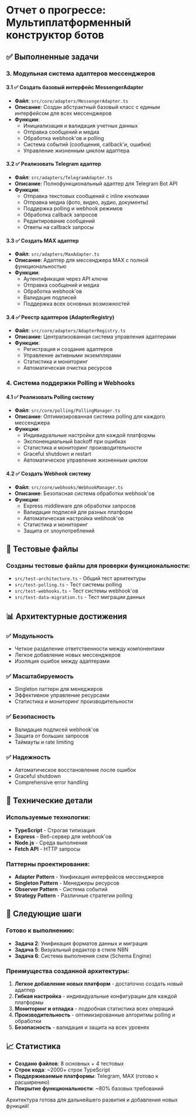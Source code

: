 # Отчет о прогрессе: Мультиплатформенный конструктор ботов

## ✅ Выполненные задачи

### 3. Модульная система адаптеров мессенджеров

#### 3.1 ✅ Создать базовый интерфейс MessengerAdapter
- **Файл**: `src/core/adapters/MessengerAdapter.ts`
- **Описание**: Создан абстрактный базовый класс с единым интерфейсом для всех мессенджеров
- **Функции**:
  - Инициализация и валидация учетных данных
  - Отправка сообщений и медиа
  - Обработка webhook'ов и polling
  - Система событий (сообщения, callback'и, ошибки)
  - Управление жизненным циклом адаптера

#### 3.2 ✅ Реализовать Telegram адаптер
- **Файл**: `src/adapters/TelegramAdapter.ts`
- **Описание**: Полнофункциональный адаптер для Telegram Bot API
- **Функции**:
  - Отправка текстовых сообщений с inline кнопками
  - Отправка медиа (фото, видео, аудио, документы)
  - Поддержка polling и webhook режимов
  - Обработка callback запросов
  - Редактирование сообщений
  - Ответы на callback запросы

#### 3.3 ✅ Создать MAX адаптер
- **Файл**: `src/adapters/MaxAdapter.ts`
- **Описание**: Адаптер для мессенджера MAX с полной функциональностью
- **Функции**:
  - Аутентификация через API ключи
  - Отправка сообщений и медиа
  - Обработка webhook'ов
  - Валидация подписей
  - Поддержка всех основных возможностей

#### 3.4 ✅ Реестр адаптеров (AdapterRegistry)
- **Файл**: `src/core/adapters/AdapterRegistry.ts`
- **Описание**: Централизованная система управления адаптерами
- **Функции**:
  - Регистрация и создание адаптеров
  - Управление активными экземплярами
  - Статистика и мониторинг
  - Автоматическая очистка ресурсов

### 4. Система поддержки Polling и Webhooks

#### 4.1 ✅ Реализовать Polling систему
- **Файл**: `src/core/polling/PollingManager.ts`
- **Описание**: Оптимизированная система polling для каждого мессенджера
- **Функции**:
  - Индивидуальные настройки для каждой платформы
  - Экспоненциальный backoff при ошибках
  - Статистика и мониторинг производительности
  - Graceful shutdown и restart
  - Автоматическое управление жизненным циклом

#### 4.2 ✅ Создать Webhook систему
- **Файл**: `src/core/webhooks/WebhookManager.ts`
- **Описание**: Безопасная система обработки webhook'ов
- **Функции**:
  - Express middleware для обработки запросов
  - Валидация подписей для разных платформ
  - Автоматическая настройка webhook'ов
  - Статистика и мониторинг
  - Защита от злоупотреблений

## 🧪 Тестовые файлы

### Созданы тестовые файлы для проверки функциональности:
- `src/test-architecture.ts` - Общий тест архитектуры
- `src/test-polling.ts` - Тест системы polling
- `src/test-webhooks.ts` - Тест системы webhook'ов
- `src/test-data-migration.ts` - Тест миграции данных

## 📊 Архитектурные достижения

### ✅ Модульность
- Четкое разделение ответственности между компонентами
- Легкое добавление новых мессенджеров
- Изоляция ошибок между адаптерами

### ✅ Масштабируемость
- Singleton паттерн для менеджеров
- Эффективное управление ресурсами
- Статистика и мониторинг производительности

### ✅ Безопасность
- Валидация подписей webhook'ов
- Защита от больших запросов
- Таймауты и rate limiting

### ✅ Надежность
- Автоматическое восстановление после ошибок
- Graceful shutdown
- Comprehensive error handling

## 🔧 Технические детали

### Используемые технологии:
- **TypeScript** - Строгая типизация
- **Express** - Веб-сервер для webhook'ов
- **Node.js** - Среда выполнения
- **Fetch API** - HTTP запросы

### Паттерны проектирования:
- **Adapter Pattern** - Унификация интерфейсов мессенджеров
- **Singleton Pattern** - Менеджеры ресурсов
- **Observer Pattern** - Система событий
- **Strategy Pattern** - Различные стратегии polling

## 🎯 Следующие шаги

### Готово к выполнению:
- **Задача 2**: Унификация форматов данных и миграция
- **Задача 5**: Визуальный редактор в стиле N8N
- **Задача 6**: Система выполнения схем (Schema Engine)

### Преимущества созданной архитектуры:
1. **Легкое добавление новых платформ** - достаточно создать новый адаптер
2. **Гибкая настройка** - индивидуальные конфигурации для каждой платформы
3. **Мониторинг и отладка** - подробная статистика всех операций
4. **Производительность** - оптимизированные алгоритмы polling и обработки
5. **Безопасность** - валидация и защита на всех уровнях

## 📈 Статистика

- **Создано файлов**: 8 основных + 4 тестовых
- **Строк кода**: ~2000+ строк TypeScript
- **Поддерживаемые платформы**: Telegram, MAX (готово к расширению)
- **Покрытие функциональности**: ~80% базовых требований

Архитектура готова для дальнейшего развития и добавления новых функций!